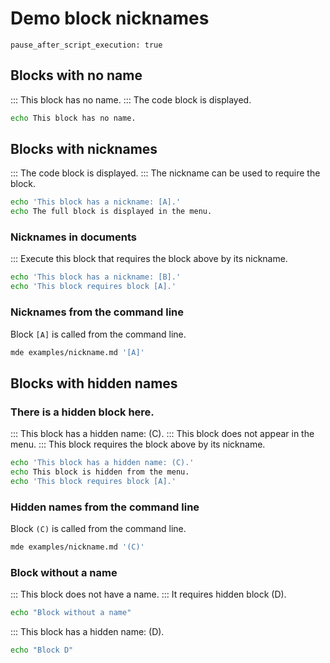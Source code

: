 # Demo block nicknames

```opts :(document_options)
pause_after_script_execution: true
```

## Blocks with no name
::: This block has no name.
::: The code block is displayed.

```bash
echo This block has no name.
```

## Blocks with nicknames
::: The code block is displayed.
::: The nickname can be used to require the block.

```bash :[A]
echo 'This block has a nickname: [A].'
echo The full block is displayed in the menu.
```

### Nicknames in documents
::: Execute this block that requires the block above by its nickname.
```bash :[B] +[A]
echo 'This block has a nickname: [B].'
echo 'This block requires block [A].'
```

### Nicknames from the command line
Block `[A]` is called from the command line.
```bash
mde examples/nickname.md '[A]'
```

## Blocks with hidden names
### There is a hidden block here.
::: This block has a hidden name: (C).
::: This block does not appear in the menu.
::: This block requires the block above by its nickname.
```bash :(C) +[A]
echo 'This block has a hidden name: (C).'
echo This block is hidden from the menu.
echo 'This block requires block [A].'
```

### Hidden names from the command line
Block `(C)` is called from the command line.
```bash
mde examples/nickname.md '(C)'
```

### Block without a name
::: This block does not have a name.
::: It requires hidden block (D).
```bash +(D)
echo "Block without a name"
```
::: This block has a hidden name: (D).
```bash :(D)
echo "Block D"
```
